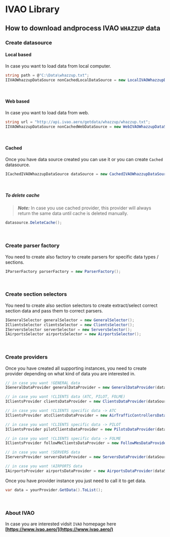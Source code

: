 # IVAO Library

## How to download andprocess IVAO `WHAZZUP` data

### Create datasource


#### Local based

In case you want to load data from local computer.

```csharp
string path = @"C:\Data\whazzup.txt";
IIVAOWhazzupDataSource nonCachedLocalDataSource = new LocalIVAOWhazzupDataSource(path);
```

<br />

#### Web based

In case you want to load data from web.

```csharp
string url = "http://api.ivao.aero/getdata/whazzup/whazzup.txt";
IIVAOWhazzupDataSource nonCachedWebDataSource = new WebIVAOWhazzupDataSource(url);
```

<br />

#### Cached

Once you have data source created you can use it or you can create `Cached` datasource.

```csharp
ICachedIVAOWhazzupDataSource dataSource = new CachedIVAOWhazzupDataSource(nonCachedWebDataSource);
``` 

<br />

##### To delete cache

> **_Note:_** In case you use cached provider, this provider will always return the same data until cache is deleted manually.

```csharp
datasource.DeleteCache();
```

<br />

### Create parser factory

You need to create also factory to create parsers for specific data types / sections.

```csharp
IParserFactory parserFactory = new ParserFactory();
```

<br />

### Create section selectors

You need to create also section selectors to create extract/select correct section data and pass them to correct parsers.

```csharp
IGeneralSelector generalSelector = new GeneralSelector();
IClientsSelector clientsSelector = new ClientsSelector();
IServersSelector serverSelector = new ServersSelector();
IAirportsSelector airportsSelector = new AirportsSelector();
```

<br />

### Create providers

Once you have created all supporting instances, you need to create provider depending on what kind of data you are interested in.

```csharp
// in case you want !GENERAL data
IGeneralDataProvider generalDataProvider = new GeneralDataProvider(dataSource, parserFactory, generalSelector);

// in case you want !CLIENTS data (ATC, PILOT, FOLME)
IClientsProvider clientsDataProvider = new ClientsDataProvider(dataSource, parserFactory, clientsSelector);

// in case you want !CLIENTS specific data -> ATC
IClientsProvider atcClientsDataProvider = new AirTrafficControllersDataProvider(dataSource, parserFactory, clientsSelector);

// in case you want !CLIENTS specific data -> PILOT
IClientsProvider pilotClientsDataProvider = new PilotsDataProvider(dataSource, parserFactory, clientsSelector);

// in case you want !CLIENTS specific data -> FOLME
IClientsProvider followMeClientsDataProvider = new FollowMesDataProvider(dataSource, parserFactory, clientsSelector);

// in case you want !SERVERS data
IServersProvider serversDataProvider = new ServersDataProvider(dataSource, parserFactory, serverSelector);

// in case you want !AIRPORTS data
IAirportsProvider airportsDataProvider = new AirportsDataProvider(dataSource, parserFactory, airportsSelector);
```

Once you have provider instance you just need to call it to get data.

```csharp
var data = yourProvider.GetData().ToList();
```

<br />

### About IVAO

In case you are interested vidsit `IVAO` homepage here **[https://www.ivao.aero/](https://www.ivao.aero/)**